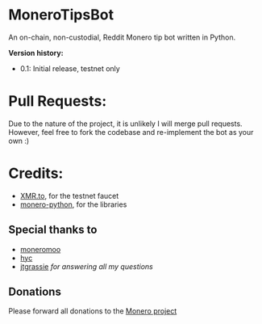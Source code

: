 # MoneroTipsBot

An on-chain, non-custodial, Reddit Monero tip bot written in Python.

**Version history:**
- 0.1: Initial release, testnet only

# Pull Requests:

Due to the nature of the project, it is unlikely I will merge pull requests. However, feel free to fork the codebase and re-implement the bot as your own :)

# Credits:

- [XMR.to](https://community.xmr.to/faucet/testnet/), for the testnet faucet
- [monero-python](https://github.com/monero-ecosystem/monero-python/tree/master/monero), for the libraries

## Special thanks to
- [moneromoo](https://github.com/moneromooo-monero)
- [hyc](https://github.com/hyc)
- [jtgrassie](https://github.com/jtgrassie)
*for answering all my questions*


## Donations

Please forward all donations to the [Monero project](https://github.com/monero-project/monero)
